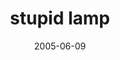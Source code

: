 ---
layout: base.njk
title : 'stupid lamp' 
view_title : 'stupid lamp' 
year : '2005' 
date : '2005-06-09' 
img_file : '/drawing/stupidlamp.png' 
html_file : 'stupidlamp' 
next_html : 'ifionlyhadonemore.html' 
year_order : '97' 
permalink : "title/{{html_file}}.html"
---